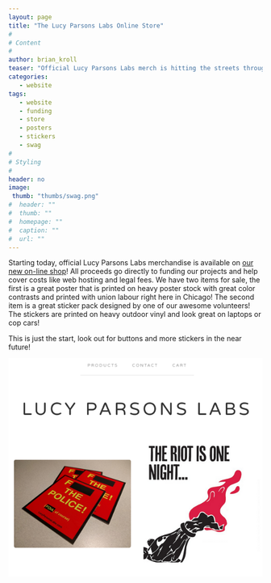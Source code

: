 ```yaml
---
layout: page
title: "The Lucy Parsons Labs Online Store"
#
# Content
#
author: brian_kroll
teaser: "Official Lucy Parsons Labs merch is hitting the streets through a new on-line store to help fund projects and cover costs."
categories:
   - website
tags:
   - website
   - funding
   - store
   - posters
   - stickers
   - swag
#
# Styling
#
header: no
image:
 thumb: "thumbs/swag.png"
#  header: ""
#  thumb: ""
#  homepage: ""
#  caption: ""
#  url: ""
---
```

Starting today, official Lucy Parsons Labs merchandise is available on [our new on-line shop](https://lucyparsonslabs.bigcartel.com/)! All proceeds go directly to funding our projects and help cover costs like web hosting and legal fees. We have two items for sale, the first is a great poster that is printed on heavy poster stock with great color contrasts and printed with union labour right here in Chicago! The second item is a great sticker pack designed by one of our awesome volunteers! The stickers are printed on heavy outdoor vinyl and look great on laptops or cop cars!

This is just the start, look out for buttons and more stickers in the near future!

![Alt text](/images/swag.png "store front page")